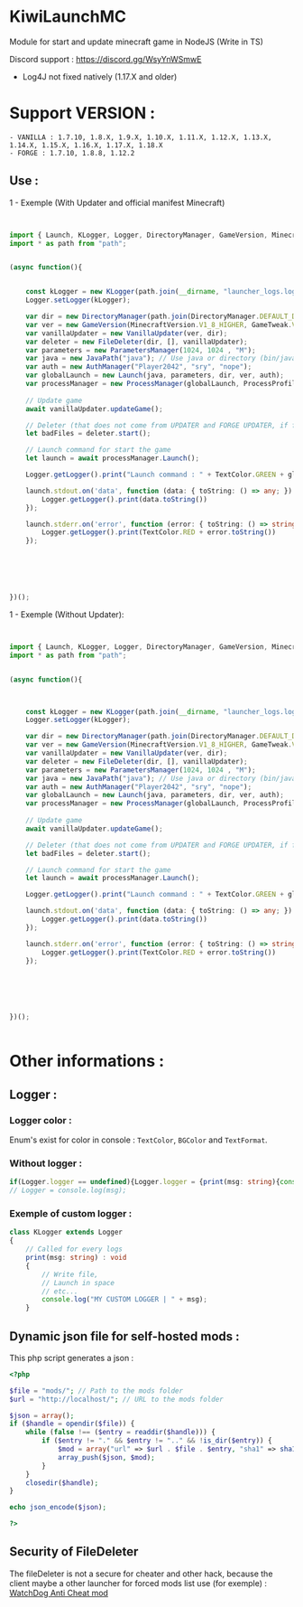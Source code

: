 # KiwiLaunchMC
Module for start and update minecraft game in NodeJS (Write in TS)

Discord support : https://discord.gg/WsyYnWSmwE

- Log4J not fixed natively (1.17.X and older)

# Support VERSION :
    - VANILLA : 1.7.10, 1.8.X, 1.9.X, 1.10.X, 1.11.X, 1.12.X, 1.13.X, 1.14.X, 1.15.X, 1.16.X, 1.17.X, 1.18.X
    - FORGE : 1.7.10, 1.8.8, 1.12.2

## Use :

1 - Exemple (With Updater and official manifest Minecraft)


```ts


import { Launch, KLogger, Logger, DirectoryManager, GameVersion, MinecraftVersion, GameTweak, VanillaUpdater, FileDeleter, ParametersManager, JavaPath, AuthManager, ProcessManager, ProcessProfile, TextColor } from '@kiwigdc/kiwilaunch';
import * as path from "path";


(async function(){


    const kLogger = new KLogger(path.join(__dirname, "launcher_logs.log"), "[LauncherTest]");
    Logger.setLogger(kLogger);

    var dir = new DirectoryManager(path.join(DirectoryManager.DEFAULT_DIRECTORY, ".LauncherTest"), "natives", "libraries", "minecraft.jar", "assets");
    var ver = new GameVersion(MinecraftVersion.V1_8_HIGHER, GameTweak.VANILLA, "1.18", "1.18.2");
    var vanillaUpdater = new VanillaUpdater(ver, dir);
    var deleter = new FileDeleter(dir, [], vanillaUpdater);
    var parameters = new ParametersManager(1024, 1024 , "M");
    var java = new JavaPath("java"); // Use java or directory (bin/java is add into class)
    var auth = new AuthManager("Player2042", "sry", "nope");
    var globalLaunch = new Launch(java, parameters, dir, ver, auth);
    var processManager = new ProcessManager(globalLaunch, ProcessProfile.INTERNAL);
    
    // Update game
    await vanillaUpdater.updateGame();

    // Deleter (that does not come from UPDATER and FORGE UPDATER, if forge updater is set.. )
    let badFiles = deleter.start();

    // Launch command for start the game
    let launch = await processManager.Launch();

    Logger.getLogger().print("Launch command : " + TextColor.GREEN + globalLaunch.getLaunchExternalProfile());

    launch.stdout.on('data', function (data: { toString: () => any; }) {
        Logger.getLogger().print(data.toString())
    });

    launch.stderr.on('error', function (error: { toString: () => string; }) {
        Logger.getLogger().print(TextColor.RED + error.toString())
    });


    



})();

```

1 - Exemple (Without Updater): 

```ts


import { Launch, KLogger, Logger, DirectoryManager, GameVersion, MinecraftVersion, GameTweak, VanillaUpdater, FileDeleter, ParametersManager, JavaPath, AuthManager, ProcessManager, ProcessProfile, TextColor } from '@kiwigdc/kiwilaunch';
import * as path from "path";


(async function(){



    const kLogger = new KLogger(path.join(__dirname, "launcher_logs.log"), "[LauncherTest]");
    Logger.setLogger(kLogger);

    var dir = new DirectoryManager(path.join(DirectoryManager.DEFAULT_DIRECTORY, ".LauncherTest"), "natives", "libraries", "minecraft.jar", "assets");
    var ver = new GameVersion(MinecraftVersion.V1_8_HIGHER, GameTweak.VANILLA, "1.18", "1.18.2");
    var vanillaUpdater = new VanillaUpdater(ver, dir);
    var deleter = new FileDeleter(dir, [], vanillaUpdater);
    var parameters = new ParametersManager(1024, 1024 , "M");
    var java = new JavaPath("java"); // Use java or directory (bin/java is add into class)
    var auth = new AuthManager("Player2042", "sry", "nope");
    var globalLaunch = new Launch(java, parameters, dir, ver, auth);
    var processManager = new ProcessManager(globalLaunch, ProcessProfile.INTERNAL);
    
    // Update game
    await vanillaUpdater.updateGame();

    // Deleter (that does not come from UPDATER and FORGE UPDATER, if forge updater is set.. )
    let badFiles = deleter.start();

    // Launch command for start the game
    let launch = await processManager.Launch();

    Logger.getLogger().print("Launch command : " + TextColor.GREEN + globalLaunch.getLaunchExternalProfile());

    launch.stdout.on('data', function (data: { toString: () => any; }) {
        Logger.getLogger().print(data.toString())
    });

    launch.stderr.on('error', function (error: { toString: () => string; }) {
        Logger.getLogger().print(TextColor.RED + error.toString())
    });


    



})();



```

# Other informations :

## Logger :

### Logger color :

Enum's exist for color in console : ``TextColor``, ``BGColor`` and ``TextFormat``.

### Without logger :

```ts
if(Logger.logger == undefined){Logger.logger = {print(msg: string){console.log(msg)}}}
// Logger = console.log(msg);
```

### Exemple of custom logger :

```ts
class KLogger extends Logger 
{
    // Called for every logs
    print(msg: string) : void
    {
        // Write file,
        // Launch in space
        // etc...
        console.log("MY CUSTOM LOGGER | " + msg);
    }
```


## Dynamic json file for self-hosted mods : 

This php script generates a json : 
```php
<?php

$file = "mods/"; // Path to the mods folder
$url = "http://localhost/"; // URL to the mods folder

$json = array();
if ($handle = opendir($file)) {
    while (false !== ($entry = readdir($handle))) {
        if ($entry != "." && $entry != ".." && !is_dir($entry)) {
            $mod = array("url" => $url . $file . $entry, "sha1" => sha1_file($file . $entry));
            array_push($json, $mod);
        }
    }
    closedir($handle);
}

echo json_encode($json);

?>

```

## Security of FileDeleter

The fileDeleter is not a secure for cheater and other hack, because the client maybe a other launcher
for forced mods list use (for exemple) : [WatchDog Anti Cheat mod](https://www.curseforge.com/minecraft/mc-mods/watchdog-anti-cheat)